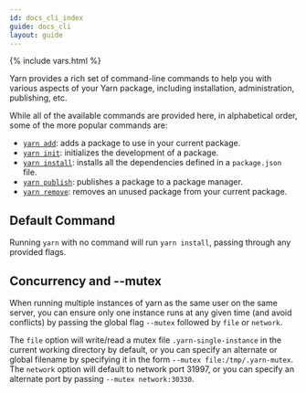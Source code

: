 ```yaml
---
id: docs_cli_index
guide: docs_cli
layout: guide
---
```


{% include vars.html %}

Yarn provides a rich set of command-line commands to help you with various aspects of your Yarn package, including installation, administration, publishing, etc.

While all of the available commands are provided here, in alphabetical order, some of the more popular commands are:

- [`yarn add`]({{url_base}}/docs/cli/add): adds a package to use in your current package.
- [`yarn init`]({{url_base}}/docs/cli/init): initializes the development of a package.
- [`yarn install`]({{url_base}}/docs/cli/install): installs all the dependencies defined in a `package.json` file.
- [`yarn publish`]({{url_base}}/docs/cli/publish): publishes a package to a package manager.
- [`yarn remove`]({{url_base}}/docs/cli/remove): removes an unused package from your current package.

## Default Command <a class="toc" id="toc-default-command" href="#toc-default-command"></a>

Running `yarn` with no command will run `yarn install`, passing through any provided flags.

## Concurrency and --mutex

When running multiple instances of yarn as the same user on the same server, you can ensure only one instance runs at any given time (and avoid conflicts) by passing the global flag `--mutex` followed by `file` or `network`. 

The `file` option will write/read a mutex file `.yarn-single-instance` in the current working directory by default, or you can specify an alternate or global filename by specifying it in the form `--mutex file:/tmp/.yarn-mutex`. The `network` option will default to network port 31997, or you can specify an alternate port by passing `--mutex network:30330`.
